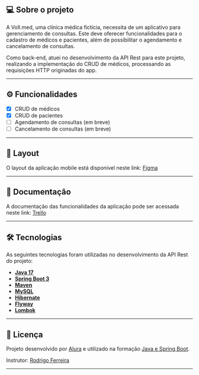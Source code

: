 ## 💻 Sobre o projeto

A Voll.med, uma clínica médica fictícia, necessita de um aplicativo para gerenciamento de consultas. Este deve oferecer funcionalidades para o cadastro de médicos e pacientes, além de possibilitar o agendamento e cancelamento de consultas.

Como back-end, atuei no desenvolvimento da API Rest para este projeto, realizando a implementação do CRUD de médicos, processando as requisições HTTP originadas do app.

---

## ⚙️ Funcionalidades

- [x] CRUD de médicos
- [x] CRUD de pacientes
- [ ] Agendamento de consultas (em breve)
- [ ] Cancelamento de consultas (em breve)

---

## 🎨 Layout

O layout da aplicação mobile está disponível neste link: <a href="https://www.figma.com/file/N4CgpJqsg7gjbKuDmra3EV/Voll.med">Figma</a>

---

## 📄 Documentação

A documentação das funcionalidades da aplicação pode ser acessada neste link: <a href="https://trello.com/b/C0baeHWf/api-voll-med">Trello</a>

---

## 🛠 Tecnologias

As seguintes tecnologias foram utilizadas no desenvolvimento da API Rest do projeto:

- **[Java 17](https://www.oracle.com/java)**
- **[Spring Boot 3](https://spring.io/projects/spring-boot)**
- **[Maven](https://maven.apache.org)**
- **[MySQL](https://www.mysql.com)**
- **[Hibernate](https://hibernate.org)**
- **[Flyway](https://flywaydb.org)**
- **[Lombok](https://projectlombok.org)**

---

## 📝 Licença

Projeto desenvolvido por [Alura](https://www.alura.com.br) e utilizado na formação [Java e Spring Boot](https://cursos.alura.com.br/formacao-spring-boot-3).

Instrutor: [Rodrigo Ferreira](https://cursos.alura.com.br/user/rodrigo-ferreira)

---
